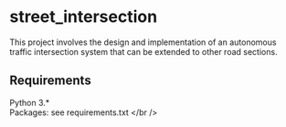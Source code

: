 # street_intersection
This project involves the design and implementation of an autonomous traffic intersection system that can be extended to other road sections.
## Requirements
Python 3.* <br />
Packages: see requirements.txt </br />
